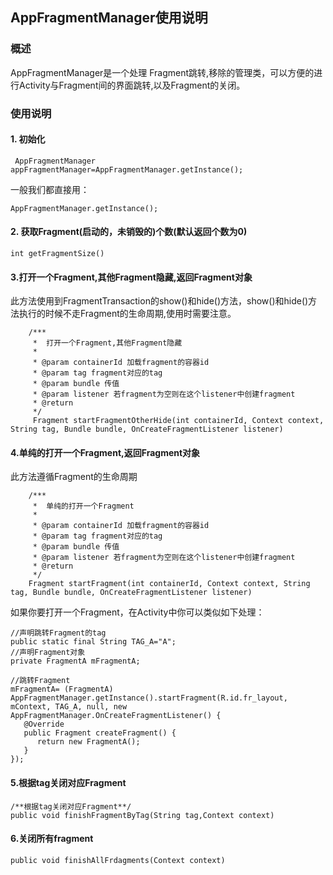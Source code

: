 ## AppFragmentManager使用说明

### 概述
AppFragmentManager是一个处理 Fragment跳转,移除的管理类，可以方便的进行Activity与Fragment间的界面跳转,以及Fragment的关闭。

### 使用说明
#### 1. 初始化
```
 AppFragmentManager appFragmentManager=AppFragmentManager.getInstance();
```
一般我们都直接用：
```
AppFragmentManager.getInstance();
```
#### 2. 获取Fragment(启动的，未销毁的)个数(默认返回个数为0)
```
int getFragmentSize()
```
#### 3.打开一个Fragment,其他Fragment隐藏,返回Fragment对象
此方法使用到FragmentTransaction的show()和hide()方法，show()和hide()方法执行的时候不走Fragment的生命周期,使用时需要注意。
```
    /***
     *  打开一个Fragment,其他Fragment隐藏
     *
     * @param containerId 加载fragment的容器id
     * @param tag fragment对应的tag
     * @param bundle 传值
     * @param listener 若fragment为空则在这个listener中创建fragment
     * @return
     */
     Fragment startFragmentOtherHide(int containerId, Context context, String tag, Bundle bundle, OnCreateFragmentListener listener)
```
#### 4.单纯的打开一个Fragment,返回Fragment对象
此方法遵循Fragment的生命周期
```
    /***
     *  单纯的打开一个Fragment
     *
     * @param containerId 加载fragment的容器id
     * @param tag fragment对应的tag
     * @param bundle 传值
     * @param listener 若fragment为空则在这个listener中创建fragment
     * @return
     */
    Fragment startFragment(int containerId, Context context, String tag, Bundle bundle, OnCreateFragmentListener listener)
```
如果你要打开一个Fragment，在Activity中你可以类似如下处理：
```
//声明跳转Fragment的tag
public static final String TAG_A="A";
//声明Fragment对象
private FragmentA mFragmentA;

//跳转Fragment
mFragmentA= (FragmentA) AppFragmentManager.getInstance().startFragment(R.id.fr_layout, mContext, TAG_A, null, new AppFragmentManager.OnCreateFragmentListener() {
   @Override
   public Fragment createFragment() {
      return new FragmentA();
   }
});
```
#### 5.根据tag关闭对应Fragment
```
/**根据tag关闭对应Fragment**/
public void finishFragmentByTag(String tag,Context context)
```
#### 6.关闭所有fragment
```
public void finishAllFrdagments(Context context)
```

